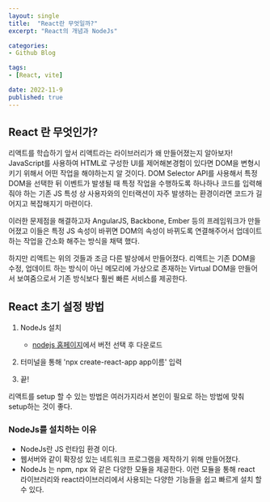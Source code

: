 ```yaml
---
layout: single
title:  "React란 무엇일까?"
excerpt: "React의 개념과 NodeJs"

categories:
- Github Blog

tags:
- [React, vite]

date: 2022-11-9
published: true
---
```

## React 란 무엇인가?

리액트를 학습하기 앞서 리액트라는 라이브러리가 왜 만들어졌는지 알아보자!
JavaScript를 사용하여 HTML로 구성한 UI를 제어해본경험이 있다면 DOM을 변형시키기 위해서 어떤 작업을 해야하는지 알 것이다. DOM Selector API를 사용해서 특정 DOM을 선택한 뒤 이벤트가 발생될 때 특정 작업을 수행하도록 하나하나 코드를 입력해줘야 하는 기존 JS 특성 상 사용자와의 인터랙션이 자주 발생하는 환경이라면 코드가 길어지고 복잡해지기 마련이다.

이러한 문제점을 해결하고자 AngularJS, Backbone, Ember 등의 프레임워크가 만들어졌고 이들은 특정 JS 속성이 바뀌면 DOM의 속성이 바뀌도록 연결해주어서 업데이트 하는 작업을 간소화 해주는 방식을 채택 했다.

하지만 리액트는 위의 것들과 조금 다른 발상에서 만들어졌다. 리액트는 기존 DOM을 수정, 업데이트 하는 방식이 아닌 메모리에 가상으로 존재하는 Virtual DOM을 만들어서 보여줌으로서 기존 방식보다 훨씬 빠른 서비스를 제공한다.


## React 초기 설정 방법

1. NodeJs 설치
    - [nodejs 홈페이지](https://nodejs.org/ko/download/)에서 버전 선택 후 다운로드
2. 터미널을 통해 'npx create-react-app app이름' 입력

3. 끝!

리액트를 setup 할 수 있는 방법은 여러가지라서 본인이 필요로 하는 방법에 맞춰 setup하는 것이 좋다.

### NodeJs를 설치하는 이유

- NodeJs란 JS 런타임 환경 이다.
- 웹서버와 같이 확장성 있는 네트워크 프로그램을 제작하기 위해 만들어졌다.
- NodeJs 는 npm, npx 와 같은 다양한 모듈을 제공한다. 이런 모듈을 통해 react 라이브러리와 react라이브러리에서 사용되는 다양한 기능들을 쉽고 빠르게 설치 할 수 있다.
